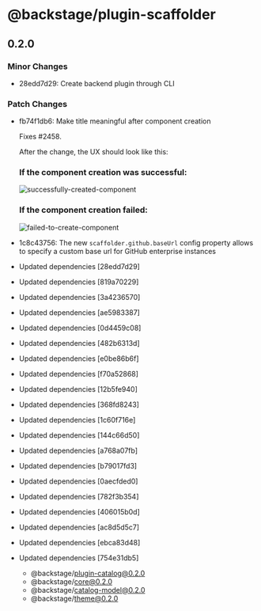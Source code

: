 # @backstage/plugin-scaffolder

## 0.2.0
### Minor Changes

- 28edd7d29: Create backend plugin through CLI

### Patch Changes

- fb74f1db6: Make title meaningful after component creation
  
  Fixes #2458.
  
  After the change, the UX should look like this:
  
  ### If the component creation was successful:
  
  ![successfully-created-component](https://user-images.githubusercontent.com/33940798/94339294-8bd1e000-0016-11eb-885b-7936fcc23b63.gif)
  
  ### If the component creation failed:
  
  ![failed-to-create-component](https://user-images.githubusercontent.com/33940798/94339296-90969400-0016-11eb-9a74-ce16b3dd8d88.gif)
- 1c8c43756: The new `scaffolder.github.baseUrl` config property allows to specify a custom base url for GitHub enterprise instances
- Updated dependencies [28edd7d29]
- Updated dependencies [819a70229]
- Updated dependencies [3a4236570]
- Updated dependencies [ae5983387]
- Updated dependencies [0d4459c08]
- Updated dependencies [482b6313d]
- Updated dependencies [e0be86b6f]
- Updated dependencies [f70a52868]
- Updated dependencies [12b5fe940]
- Updated dependencies [368fd8243]
- Updated dependencies [1c60f716e]
- Updated dependencies [144c66d50]
- Updated dependencies [a768a07fb]
- Updated dependencies [b79017fd3]
- Updated dependencies [0aecfded0]
- Updated dependencies [782f3b354]
- Updated dependencies [406015b0d]
- Updated dependencies [ac8d5d5c7]
- Updated dependencies [ebca83d48]
- Updated dependencies [754e31db5]
  - @backstage/plugin-catalog@0.2.0
  - @backstage/core@0.2.0
  - @backstage/catalog-model@0.2.0
  - @backstage/theme@0.2.0
